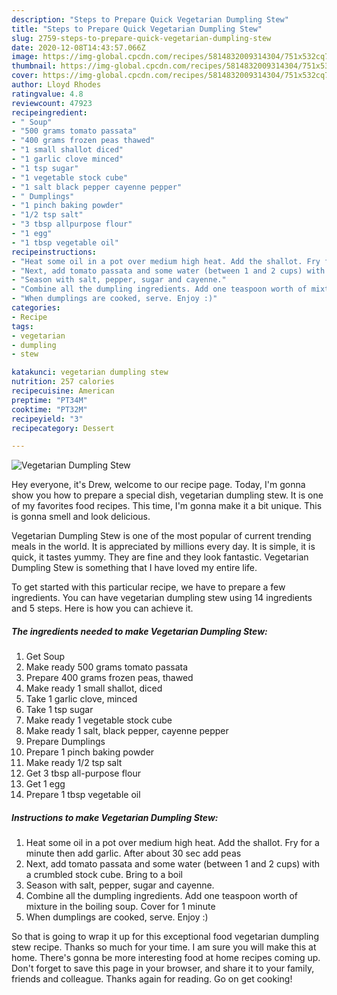 ```yaml
---
description: "Steps to Prepare Quick Vegetarian Dumpling Stew"
title: "Steps to Prepare Quick Vegetarian Dumpling Stew"
slug: 2759-steps-to-prepare-quick-vegetarian-dumpling-stew
date: 2020-12-08T14:43:57.066Z
image: https://img-global.cpcdn.com/recipes/5814832009314304/751x532cq70/vegetarian-dumpling-stew-recipe-main-photo.jpg
thumbnail: https://img-global.cpcdn.com/recipes/5814832009314304/751x532cq70/vegetarian-dumpling-stew-recipe-main-photo.jpg
cover: https://img-global.cpcdn.com/recipes/5814832009314304/751x532cq70/vegetarian-dumpling-stew-recipe-main-photo.jpg
author: Lloyd Rhodes
ratingvalue: 4.8
reviewcount: 47923
recipeingredient:
- " Soup"
- "500 grams tomato passata"
- "400 grams frozen peas thawed"
- "1 small shallot diced"
- "1 garlic clove minced"
- "1 tsp sugar"
- "1 vegetable stock cube"
- "1 salt black pepper cayenne pepper"
- " Dumplings"
- "1 pinch baking powder"
- "1/2 tsp salt"
- "3 tbsp allpurpose flour"
- "1 egg"
- "1 tbsp vegetable oil"
recipeinstructions:
- "Heat some oil in a pot over medium high heat. Add the shallot. Fry for a minute then add garlic. After about 30 sec add peas"
- "Next, add tomato passata and some water (between 1 and 2 cups) with a crumbled stock cube. Bring to a boil"
- "Season with salt, pepper, sugar and cayenne."
- "Combine all the dumpling ingredients. Add one teaspoon worth of mixture in the boiling soup. Cover for 1 minute"
- "When dumplings are cooked, serve. Enjoy :)"
categories:
- Recipe
tags:
- vegetarian
- dumpling
- stew

katakunci: vegetarian dumpling stew 
nutrition: 257 calories
recipecuisine: American
preptime: "PT34M"
cooktime: "PT32M"
recipeyield: "3"
recipecategory: Dessert

---
```



![Vegetarian Dumpling Stew](https://img-global.cpcdn.com/recipes/5814832009314304/751x532cq70/vegetarian-dumpling-stew-recipe-main-photo.jpg)

Hey everyone, it's Drew, welcome to our recipe page. Today, I'm gonna show you how to prepare a special dish, vegetarian dumpling stew. It is one of my favorites food recipes. This time, I'm gonna make it a bit unique. This is gonna smell and look delicious.

Vegetarian Dumpling Stew is one of the most popular of current trending meals in the world. It is appreciated by millions every day. It is simple, it is quick, it tastes yummy. They are fine and they look fantastic. Vegetarian Dumpling Stew is something that I have loved my entire life.




To get started with this particular recipe, we have to prepare a few ingredients. You can have vegetarian dumpling stew using 14 ingredients and 5 steps. Here is how you can achieve it.

<!--inarticleads1-->

##### The ingredients needed to make Vegetarian Dumpling Stew:

1. Get  Soup
1. Make ready 500 grams tomato passata
1. Prepare 400 grams frozen peas, thawed
1. Make ready 1 small shallot, diced
1. Take 1 garlic clove, minced
1. Take 1 tsp sugar
1. Make ready 1 vegetable stock cube
1. Make ready 1 salt, black pepper, cayenne pepper
1. Prepare  Dumplings
1. Prepare 1 pinch baking powder
1. Make ready 1/2 tsp salt
1. Get 3 tbsp all-purpose flour
1. Get 1 egg
1. Prepare 1 tbsp vegetable oil




<!--inarticleads2-->

##### Instructions to make Vegetarian Dumpling Stew:

1. Heat some oil in a pot over medium high heat. Add the shallot. Fry for a minute then add garlic. After about 30 sec add peas
1. Next, add tomato passata and some water (between 1 and 2 cups) with a crumbled stock cube. Bring to a boil
1. Season with salt, pepper, sugar and cayenne.
1. Combine all the dumpling ingredients. Add one teaspoon worth of mixture in the boiling soup. Cover for 1 minute
1. When dumplings are cooked, serve. Enjoy :)




So that is going to wrap it up for this exceptional food vegetarian dumpling stew recipe. Thanks so much for your time. I am sure you will make this at home. There's gonna be more interesting food at home recipes coming up. Don't forget to save this page in your browser, and share it to your family, friends and colleague. Thanks again for reading. Go on get cooking!
